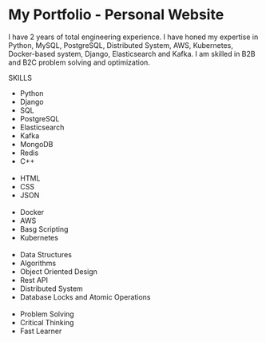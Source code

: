 # My Portfolio - Personal Website

I have 2 years of total engineering experience. I have honed my expertise in Python, MySQL, PostgreSQL, Distributed System, AWS, Kubernetes, Docker-based system, Django, Elasticsearch and Kafka. I am skilled in B2B and B2C problem solving and optimization.


SKILLS

<ul>
      <li>Python</li>
			<li>Django</li>
			<li>SQL</li>
			<li>PostgreSQL</li>
			<li>Elasticsearch</li>
      <li>Kafka</li>
      <li>MongoDB</li>
      <li>Redis</li>
      <li>C++</li>
			<br/>
			<li>HTML</li>
			<li>CSS</li>
			<li>JSON</li>
			<br/>
			<li>Docker</li>
			<li>AWS</li>
			<li>Basg Scripting</li>
			<li>Kubernetes</li>
			<br/>
			<li>Data Structures</li>
			<li>Algorithms</li>
			<li>Object Oriented Design</li>
			<li>Rest API</li>
      <li>Distributed System</li>
      <li>Database Locks and Atomic Operations</li>
			<br/>
			<li>Problem Solving</li>
			<li>Critical Thinking</li>
			<li>Fast Learner</li>
			
</ul>

